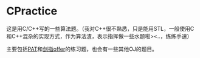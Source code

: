CPractice
=========


这是用C/C++写的一些算法题。（我对C++很不熟悉，只是能用STL，一般使用C和C++混杂的实现方式，作为算法渣，表示指挥做一些水题啦><..，练练手速）

主要包括[PAT](http://pat.zju.edu.cn/)和[剑指offer](http://ac.jobdu.com/hhtproblems)的练习题，也会有一些其他OJ的题目。
